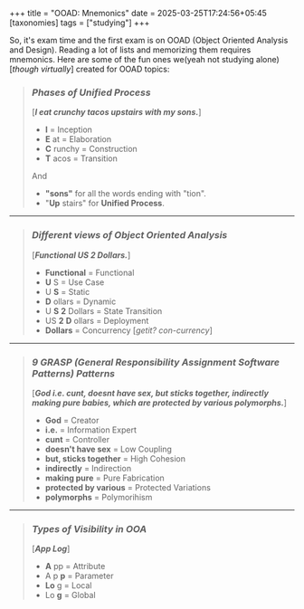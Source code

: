 +++
title = "OOAD: Mnemonics"
date = 2025-03-25T17:24:56+05:45
[taxonomies]
tags = ["studying"]
+++

So, it's exam time and the first exam is on OOAD (Object Oriented Analysis and Design).
Reading a lot of lists and memorizing them requires mnemonics. Here are some of the fun
ones we(yeah not studying alone) [_though virtually_] created for OOAD topics:

> ### _Phases of Unified Process_  
>
> [___I eat crunchy tacos upstairs with my sons.___]
>
> - __I__ = Inception
> - __E__ at = Elaboration
> - __C__ runchy = Construction
> - __T__ acos = Transition
>
> And
>
> - __"sons"__ for all the words ending with "tion".
> - "__Up__ stairs" for __Unified Process__.
>
***

> ### _Different views of Object Oriented Analysis_  
>
> [___Functional US 2 Dollars.___]
>
> - __Functional__ = Functional
> - __U__ S = Use Case
> - U __S__ = Static
> - __D__ ollars = Dynamic
> - U __S__ __2__ Dollars = State Transition
> - US __2__ __D__ ollars = Deployment
> - __Dollars__ = Concurrency [_getit? con-currency_]
>
***

> ### _9 GRASP (General Responsibility Assignment Software Patterns) Patterns_  
>
> [___God i.e. cunt, doesnt have sex, but sticks together, indirectly making pure babies, which are protected by various polymorphs.___]
>
> - __God__ = Creator
> - __i.e.__ = Information Expert
> - __cunt__ = Controller
> - __doesn't have sex__ = Low Coupling
> - __but, sticks together__ = High Cohesion
> - __indirectly__ = Indirection
> - __making pure__ = Pure Fabrication
> - __protected by various__ = Protected Variations
> - __polymorphs__ = Polymorihism
>
***

> ### _Types of Visibility in OOA_  
>
> [___App Log___]
>
> - __A__ pp = Attribute
> - A p __p__ = Parameter
> - __Lo__ g = Local
> - Lo __g__ = Global
